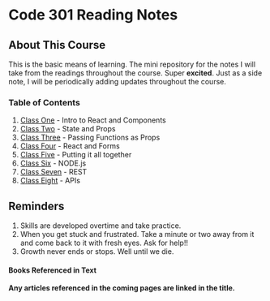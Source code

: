 # Code 301 Reading Notes

## About This Course

This is the basic means of learning. The mini repository for the notes I will take from the readings throughout the course. Super **excited**. Just as a side note, I will be periodically adding updates throughout the course.

### Table of Contents

1. [Class One](class-01.md) - Intro to React and Components
1. [Class Two](class-02.md) - State and Props
1. [Class Three](class-03.md) - Passing Functions as Props
1. [Class Four](class-04.md) - React and Forms
1. [Class Five](class-05.md) - Putting it all together
1. [Class Six](class-06.md) - NODE.js
1. [Class Seven](class-07.md) - REST
1. [Class Eight](class-08.md) - APIs

 <!-- 1. [Class Nine](class-09.md) - Forms, CSS for Tables, Lists, and Forms, Events
1. [Class Ten](class-10.md) - Debugging
1. [Class Eleven](class-11.md) - Images, Practical Information, and Flash
1. [Class Twelve](class-12.md) - Chart.js and ```<canvas>```
1. [Class Thirteen](class-13.md) - Persistent Storage
1. [Class Fourteen A/B](class-14.md) - Google Lessons and CSS Tips and Tricks  -->

## Reminders

1. Skills are developed overtime and take practice.
1. When you get stuck and frustrated. Take a minute or two away from it and come back to it with fresh eyes. Ask for help!!
1. Growth never ends or stops. Well until we die.  

#### Books Referenced in Text

<!-- The two books used for the readings are:
* HTML & CSS by Jon Duckett
* Javascript & JQuery by John Duckett -->

**Any articles referenced in the coming pages are linked in the title.**